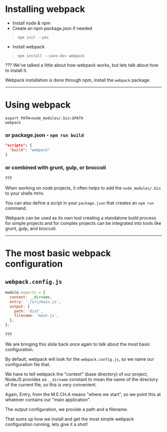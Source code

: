 # Installing webpack

* Install node & npm
* Create an npm package.json if needed
>  `npm init --yes`
* Install webpack
>  `npm install --save-dev webpack`

???
We've talked a little about how webpack works, but lets talk about how to install it.

Webpack installation is done through npm, install the `webpack` package.

---

# Using webpack

```shell
export PATH=node_modules/.bin:$PATH
webpack
```

### or package.json - `npm run build`

```json
"scripts": {
  "build": "webpack"
}
```

### or combined with grunt, gulp, or broccoli

???

When working on node projects, it often helps to add the `node_modules/.bin` to your shells `PATH`.

You can also define a script in your `package.json` that creates an `npm run` command.

Webpack can be used as its own tool creating a standalone build process for simple projects and for complex projects can be integrated into tools like grunt, gulp, and broccoli.

---

# The most basic webpack configuration

## `webpack.config.js`

```js
module.exports = {
  context: __dirname,
  entry: './src/main.js',
  output: {
    path: 'dist',
    filename: 'main.js',
  },
};
```

???

We are bringing this slide back once again to talk about the most basic configuration.

By default, webpack will look for the `webpack.config.js`, so we name our configuration file that.

We have to tell webpack the "context" (base directory) of our project, NodeJS provides us `__dirname` constant to mean the name of the directory of the current file, so this is very convenient.

Again, Entry, from the M.E.CH.A means "where we start", so we point this at whatever contains our "main application".

The output configuration, we provide a path and a filename.

That sums up how we install and get the most simple webpack configuration running, lets give it a shot!
